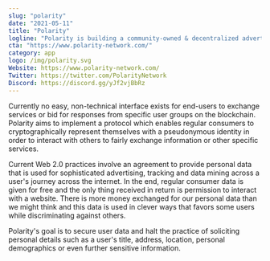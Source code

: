 ```yaml
---
slug: "polarity"
date: "2021-05-11"
title: "Polarity"
logline: "Polarity is building a community-owned & decentralized advertising network on Solana."
cta: "https://www.polarity-network.com/"
category: app
logo: /img/polarity.svg
Website: https://www.polarity-network.com/
Twitter: https://twitter.com/PolarityNetwork
Discord: https://discord.gg/yJf2vjBbRz
---
```


Currently no easy, non-technical interface exists for end-users to exchange services or bid for responses from specific user groups on the blockchain. Polarity aims to implement a protocol which enables regular consumers to cryptographically represent themselves with a pseudonymous identity in order to interact with others to fairly exchange information or other specific services.

Current Web 2.0 practices involve an agreement to provide personal data that is used for sophisticated advertising, tracking and data mining across a user's journey across the internet. In the end, regular consumer data is given for free and the only thing received in return is permission to interact with a website. There is more money exchanged for our personal data than we might think and this data is used in clever ways that favors some users while discriminating against others.

Polarity's goal is to secure user data and halt the practice of soliciting personal details such as a user's title, address, location, personal demographics or even further sensitive information.
